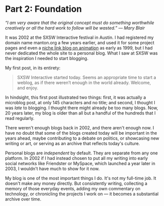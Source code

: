 # Part 2: Foundation

_“I am very aware that the original concept must do something worthwhile creatively or all the hard work to follow will be wasted.” — Mary Blair_

It was 2002 at the SXSW Interactive festival in Austin. I had registered my domain name manton.org a few years earlier, and used it for some project pages and even a [niche link blog on animation][1] as early as 1999, but I had never dedicated the whole site to a personal blog. What I saw at SXSW was the inspiration I needed to start blogging.

My first post, in its entirety:

> SXSW Interactive started today. Seems an appropriate time to start a weblog, as if there weren’t enough in the world already. Welcome, and enjoy.

In hindsight, this first post illustrated two things: first, it was actually a microblog post, at only 145 characters and no title; and second, I thought I was _late_ to blogging. I thought there might already be too many blogs. Now, 20 years later, my blog is older than all but a handful of the hundreds that I read regularly.

There weren't enough blogs back in 2002, and there aren't enough now. I have no doubt that some of the blogs created today will be important in the years ahead, maybe contributing to a debate on politics, or showcasing new writing or art, or serving as an archive that reflects today's culture.

Personal blogs are _independent_ by default. They are separate from any one platform. In 2002 if I had instead chosen to put all my writing into early social networks like Friendster or MySpace, which launched a year later in 2003, I wouldn't have much to show for it now.

My blog is one of the most important things I do. It's not my full-time job. It doesn't make any money directly. But consistently writing, collecting a memory of those everyday events, adding my own commentary on technology, or chronicling the projects I work on — it becomes a substantial archive over time.

[1]:	http://www.manton.org/lightbox/